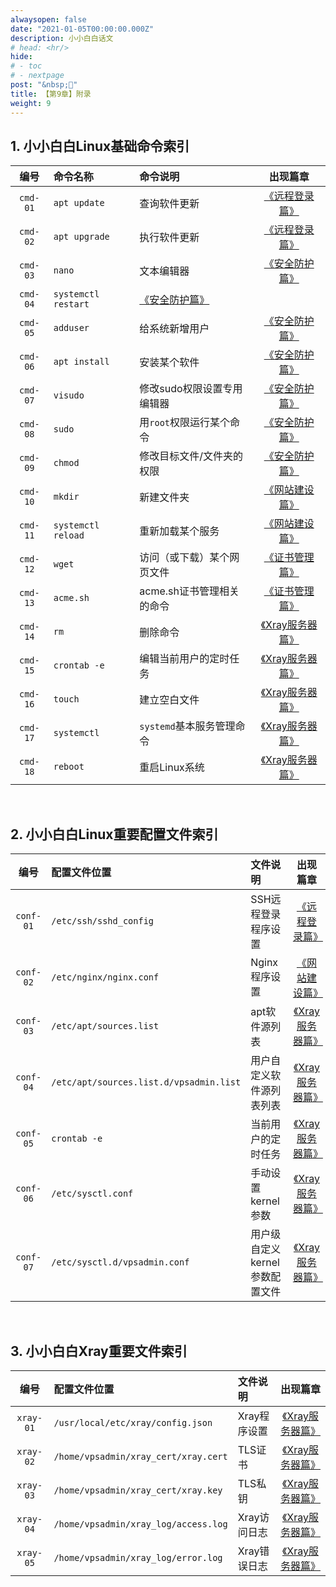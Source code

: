 ```yaml
---
alwaysopen: false
date: "2021-01-05T00:00:00.000Z"
description: 小小白白话文
# head: <hr/>
hide:
# - toc
# - nextpage
post: "&nbsp;📙"
title: 【第9章】附录
weight: 9
---
```



## 1. 小小白白Linux基础命令索引

| 编号 | 命令名称 | 命令说明 | 出现篇章 |
|:--:|:--|:--|:--:|
| `cmd-01` | `apt update` | 查询软件更新 | [《远程登录篇》](./ch03-ssh) |
| `cmd-02` | `apt upgrade` | 执行软件更新 | [《远程登录篇》](./ch03-ssh) |
| `cmd-03` | `nano` | 文本编辑器 | [《安全防护篇》](./ch04-security) |
| `cmd-04` | `systemctl restart` | [《安全防护篇》](./ch04-security) |
| `cmd-05` | `adduser` | 给系统新增用户 | [《安全防护篇》](./ch04-security) |
| `cmd-06` | `apt install` | 安装某个软件 | [《安全防护篇》](./ch04-security) |
| `cmd-07` | `visudo` | 修改sudo权限设置专用编辑器 | [《安全防护篇》](./ch04-security) |
| `cmd-08` | `sudo` | 用`root`权限运行某个命令 | [《安全防护篇》](./ch04-security) |
| `cmd-09` | `chmod` | 修改目标文件/文件夹的权限 | [《安全防护篇》](./ch04-security) |
| `cmd-10` | `mkdir` | 新建文件夹 | [《网站建设篇》](./ch05-webpage) |
| `cmd-11` | `systemctl reload` | 重新加载某个服务 | [《网站建设篇》](./ch05-webpage) |
| `cmd-12` | `wget` | 访问（或下载）某个网页文件 | [《证书管理篇》](./ch06-certificates) |
| `cmd-13` | `acme.sh` | acme.sh证书管理相关的命令 | [《证书管理篇》](./ch06-certificates) |
| `cmd-14` | `rm` | 删除命令 | [《Xray服务器篇》](./ch07-xray-server) |
| `cmd-15` | `crontab -e` | 编辑当前用户的定时任务 | [《Xray服务器篇》](./ch07-xray-server) |
| `cmd-16` | `touch` | 建立空白文件 | [《Xray服务器篇》](./ch07-xray-server) |
| `cmd-17` | `systemctl` | `systemd`基本服务管理命令 | [《Xray服务器篇》](./ch07-xray-server) |
| `cmd-18` | `reboot` | 重启Linux系统 | [《Xray服务器篇》](./ch07-xray-server) |


</br>

## 2. 小小白白Linux重要配置文件索引

| 编号 | 配置文件位置 | 文件说明 | 出现篇章 |
|:--:|:--|:--|:--:|
| `conf-01` | `/etc/ssh/sshd_config` | SSH远程登录程序设置 | [《远程登录篇》](./ch03-ssh) |
| `conf-02` | `/etc/nginx/nginx.conf` | Nginx程序设置 | [《网站建设篇》](./ch05-webpage) |
| `conf-03` | `/etc/apt/sources.list` | apt软件源列表 | [《Xray服务器篇》](./ch07-xray-server) |
| `conf-04` | `/etc/apt/sources.list.d/vpsadmin.list` | 用户自定义软件源列表列表 | [《Xray服务器篇》](./ch07-xray-server) |
| `conf-05` | `crontab -e` | 当前用户的定时任务 | [《Xray服务器篇》](./ch07-xray-server) |
| `conf-06` | `/etc/sysctl.conf` | 手动设置kernel参数 | [《Xray服务器篇》](./ch07-xray-server) |
| `conf-07` | `/etc/sysctl.d/vpsadmin.conf` | 用户级自定义kernel参数配置文件 | [《Xray服务器篇》](./ch07-xray-server) |


</br>

## 3. 小小白白Xray重要文件索引
| 编号 | 配置文件位置 | 文件说明 | 出现篇章 |
|:--:|:--|:--|:--:|
| `xray-01` | `/usr/local/etc/xray/config.json` | Xray程序设置 | [《Xray服务器篇》](./ch07-xray-server) |
| `xray-02` | `/home/vpsadmin/xray_cert/xray.cert` | TLS证书 | [《Xray服务器篇》](./ch07-xray-server) |
| `xray-03` | `/home/vpsadmin/xray_cert/xray.key` | TLS私钥 | [《Xray服务器篇》](./ch07-xray-server) |
| `xray-04` | `/home/vpsadmin/xray_log/access.log` | Xray访问日志 | [《Xray服务器篇》](./ch07-xray-server) |
| `xray-05` | `/home/vpsadmin/xray_log/error.log` | Xray错误日志 | [《Xray服务器篇》](./ch07-xray-server) |
